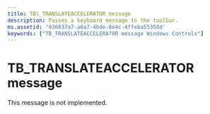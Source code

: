 ```yaml
---
title: TB\_TRANSLATEACCELERATOR message
description: Passes a keyboard message to the toolbar.
ms.assetid: '936837a7-a6a7-4bde-8e4c-4ffeba55358d'
keywords: ["TB_TRANSLATEACCELERATOR message Windows Controls"]
---
```


# TB\_TRANSLATEACCELERATOR message

This message is not implemented.

 

 




